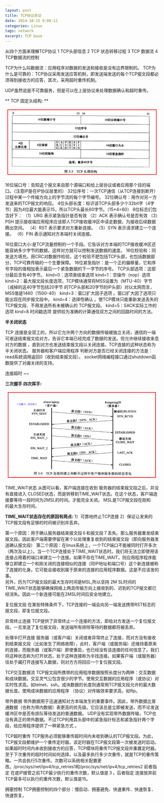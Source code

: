 ```yaml
---
layout: post
title: TCP协议杂记
date: 2014-10-15 9:08:12
categories: Linux
tags: network 
excerpt: TCP base
---
```



从四个方面来理解TCP协议
1 TCP头部信息
2 TCP 状态转移过程
3 TCP 数据流
4 TCP数据流的控制

TCP为什么叫数据流：应用程序对数据的发送和接收是没有边界限制的。
TCP为什么是可靠的：TCP协议采用发送应答机制，即发送端发送的每个TCP报文段都必须得到接收方的应答，其次，采用超时重传机制。

UDP虽然说是不可靠服务，但是可以在上层协议来处理数据确认和超时重传。

** TCP 固定头结构: **

![](/assets/network/tcp-base-1.png)  

16位端口号：告知这个报文来自那个源端口和给上层协议或者应用那个目的端口。（注意IP是在IP协议层里的）
32位序号：一次TCP通信（从TCP连接到断开）过程中某一个传输方向上的字节流的每个字节编号。
32位确认号：用作对另一方发送来的TCP报文的响应。
4位头部长度：标识该TCP头部多少个32bit字（4字节）因为4位最大能表示15，所以TCP头最长60字节。（15*4=60）
6位标志们包含好下：
（1）URG 表示紧急指针是否有效
（2）ACK 表示确认号是否有效
（3）PSH 提示接收端应用程序应该即人TCP接收缓冲区中读走数据，为接收后续数据腾出空间。
（4）RST 表示要求对方重新连接。
（5）SYN 表示请求建立一个连接。
（6）FIN 表示通知对方本端村关闭连接。

16位窗口大小:是TCP流量控制的一个手段。它告诉对方本端的TCP接收缓冲区还能容纳多少字节的数据，这样对方就可以控制发送数据的速度。
16位校验和：同发送方填充。用CRC对数据作检验，这个校验不肥包括TCP头部，也包括数据部分，TCP可靠传输的一个生要保障。
16位紧急指针：是一个正的偏移量，它和序号字段的值相加表示最后一个紧急数据的下一字节的序号。
TCP头部选项：这部分最后含有40字节。
kind=0：选项表结束选项
kind=1：空操作（nop）选项
kind=2：最大报文段长度选项，TCP模块通常将MSS设置为（MTU-40）字节（减掉的这40字节包括20字节 的TCP头部和20字节的IP头部）对以太网而言，MSS值是1460（1500-40）
kind=3：窗口扩大因子选项 。窗口扩大因了选项只能出现在同步报文段中。
kind=4：选择性确认 。使TCP模块只能重新发送丢失的TCP报文段、不用发送所有未被确认的 TCP报文段。
kind=5：SACK实际工作的选项
kind=8    时间戳选项 提供较为准确的计算通信双方之间的回路时间的方法。


**半关闭状态**

TCP 连接是全双工的，所以它允许两个方向的数据传输被独立关闭，通信的一端可艰送结束报文给对方，告诉它本端已经完成了数据的发送。但允许继续接收来息对方的数据 ，直到对方也发送结束报文段以关闭连接。TCP连接的这种状态称为半关闭状态。
服务器和客户端应用程序 判断对方是否已经关闭连接的方法是：read系统调用返回0（收到结束报文段）。
socket网络编程接口通过shutdown函数提供了对阗关闭的支持。

连接超时 ~~

**三次握手 四次挥手:**

![](/assets/network/tcp-base-2.png)  

TIME_WAIT状态
从图可以看，客户端连接在收到 服务器的结束报文段之后，并没有直接进入 CLOSED状态，而是转移到TIME_WAIT状态。在这个状态，客户端连接要等待一段时间为2MSL的时间。才能完全关闭。
MSL是TCP报文段在刚和　的最大生存时间。

**TIME_WAIT状态存在的原因有两点:** 
1）可靠地终止TCP连接
2）保证让发来的TCP报文段有足够的时间被识别并丢弃。

第一个原因：用于确认服务器结束报文段６和报文段７丢失。那么服务器重发结束报文段。因此客户端需要停留在某个以处理重复收到的结束报文段（即向服务器发送确认报文段）
第二个原因：在linux系统上，一个TCP端口不能被同时打开多次（两次及以上）。当一个TCP连接处于TIME_WAIT状态时。我们将无法立即使用该连接占用着的端口来建立一个连接。如果不存在TIME_WAIT，则应用程序程序能够立即建立一个和刚关闭的连接相似的连接（同IP地址和端口号）这个新连接被称了连接的化身。它可能会接收到属于原来的连接的应用程序数据。这是不应该发的事。    
另外，历为TCP报文段的最大生存时间是MSL,所以坚持 2M  SL时间的TIME_WAIT状态能够确保网络上两具传输方向上接收到的、迟到的TCP报文都已经消失。因此一个新连接可能在2MSL时间后安全地建立。

复位报文段
在某些特殊条件下，TCP连接的一端会向另一端发送携带RST标志的报文段，即复位报文段。

异常终止连接
TCP提供了异常终止一个连接的方法，即给对方发送一个复位报文段。一旦发送了复位报文段，发送端所有排除等待的数据都将被丢弃。

处理半打开连接
服务器（或客户端）关闭或者异常终止了连接，而对方没有接收到结束报文段（比如发生了网络故障），此时，客户端（或服务端）还维持着原来的连接，而服务器（或客户端）即使重启，也已经没有该连接的任何信息了。我们将这种状态称为打开状态，处于这种连接称为半找连接。如果客户端（或服务器）往处于阗打开连接写入数据，则对方方将回应一个复位报文段。

TCP交互数据流
TCP报文段所携带的应用程序数据按照长度分为两种：交互数据和成块数据。交互灵气公包含很少的字节。使用交互数据的应用程序（或协议）对实时性求高。如telnet、ssh。成块数据的长度则通常用TCP报文段允许的最大数据长度。使用成块数据的应用程序 （协议）对传输效率要求高，如ftp。

带外数据
带外数据用于迅速通知对方本端发生的重要事件。因此，带外数据比普通数据（也称为带内数据）表更高的优先级。它应该总是立即被发送，而不论发送缓冲区中是否有排队等待发送的普通数据。
UDP没有实现带外数据传输，TCP也没有真正的带外数据。不过TCP利用其头部中的紧急指针标志和紧急指针两个字段，给应用程序提供了一种紧急方式 。 

TCP超时重传
TCP服务必须能够重传超时间内未收到确认的TCP报文段。为此， TCP报文段都维护一个重传定时器，该定时器在TCP报文段第一次被发送时启动。如果超时时间内未收到接收方的应答，TCP模块将重传TCP报文段并重置定时器。至于下次重传的超时时间如何选择，以及最多执行多少次重传，就是TCP的重传策略。一共会执行5次重传。次数可以系统相关配置更改。/proc/sys/net/ipv4/tcp_retries1和/proc/sys/net/ipv4/tcp_retries2 前者指定 在底IP接管之前TCP最少执行的重传次数，默认值是３，后者指定 连接放弃前TCP最多可以执行的重传次数，默认值是15。

拥塞控制
TCP拥塞控制的四个部分：慢启动、拥塞避免、快速重传、快速恢复、快速恢复。



